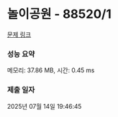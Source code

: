 # 놀이공원 - 88520/1 

[문제 링크](https://level.goorm.io/exam/88520/%EB%86%80%EC%9D%B4%EA%B3%B5%EC%9B%90/quiz/1) 

### 성능 요약

메모리: 37.86 MB, 시간: 0.45 ms

### 제출 일자

2025년 07월 14일 19:46:45

